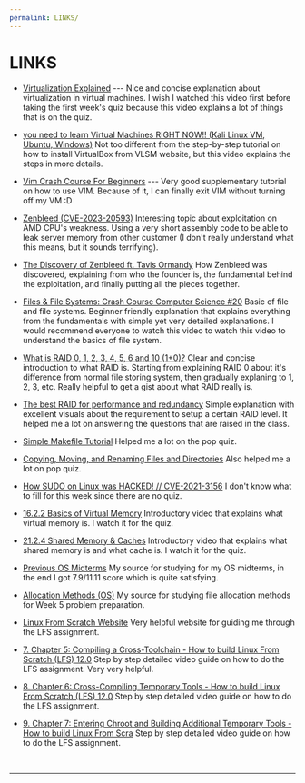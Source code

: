 ```yaml
---
permalink: LINKS/
---
```


# LINKS

* [Virtualization Explained](https://www.youtube.com/watch?v=FZR0rG3HKIk) ---
Nice and concise explanation about virtualization in virtual machines. I wish I watched this video first before taking the first week's quiz because this video explains a lot of things that is on the quiz.

* [you need to learn Virtual Machines RIGHT NOW!! (Kali Linux VM, Ubuntu, Windows)](https://www.youtube.com/watch?v=wX75Z-4MEoM)
Not too different from the step-by-step tutorial on how to install VirtualBox from VLSM website, but this video explains the steps in more details.

* [Vim Crash Course For Beginners](https://www.youtube.com/watch?v=jXud3JybsG4) --- 
Very good supplementary tutorial on how to use VIM. Because of it, I can finally exit VIM without turning off my VM :D

* [Zenbleed (CVE-2023-20593)](https://www.youtube.com/watch?v=9EY_9KtxyPg)
Interesting topic about exploitation on AMD CPU's weakness. Using a very short assembly code to be able to leak server memory from other customer (I don't really understand what this means, but it sounds terrifying).

* [The Discovery of Zenbleed ft. Tavis Ormandy](https://www.youtube.com/watch?v=neWc0H1k2Lc)
How Zenbleed was discovered, explaining from who the founder is, the fundamental behind the exploitation, and finally putting all the pieces together.

* [Files & File Systems: Crash Course Computer Science #20](https://www.youtube.com/watch?v=KN8YgJnShPM)
Basic of file and file systems. Beginner friendly explanation that explains everything from the fundamentals with simple yet very detailed explanations. I would recommend everyone to watch this video to watch this video to understand the basics of file system.

* [What is RAID 0, 1, 2, 3, 4, 5, 6 and 10 (1+0)?](https://www.youtube.com/watch?v=wTcxRObq738)
Clear and concise introduction to what RAID is. Starting from explaining RAID 0 about it's difference from normal file storing system, then gradually explaning to 1, 2, 3, etc. Really helpful to get a gist about what RAID really is.

* [The best RAID for performance and redundancy](https://www.promax.com/blog/the-best-raid-for-performance-and-redundancy)
Simple explanation with excellent visuals about the requirement to setup a certain RAID level. It helped me a lot on answering the questions that are raised in the class.

* [Simple Makefile Tutorial](https://www.cs.colby.edu/maxwell/courses/tutorials/maketutor/)
Helped me a lot on the pop quiz.

* [Copying, Moving, and Renaming Files and Directories](https://ftp.kh.edu.tw/Linux/Redhat/en_6.2/doc/gsg/s1-managing-working-with-files.htm#)
Also helped me a lot on pop quiz.

* [How SUDO on Linux was HACKED! // CVE-2021-3156](https://youtu.be/TLa2VqcGGEQ?si=8bFw5JHiuhHVm0kM)
I don't know what to fill for this week since there are no quiz.

* [16.2.2 Basics of Virtual Memory](https://www.youtube.com/watch?v=8yO2FBBfaB0)
Introductory video that explains what virtual memory is. I watch it for the quiz.

* [21.2.4 Shared Memory & Caches](https://www.youtube.com/watch?v=IbKCGrVGpco)
Introductory video that explains what shared memory is and what cache is. I watch it for the quiz.

* [Previous OS Midterms](https://os.vlsm.org/#idx04)
My source for studying for my OS midterms, in the end I got 7.9/11.11 score which is quite satisfying.

* [Allocation Methods (OS)](https://www.youtube.com/watch?v=B1_er2nGKao&t=770s)
My source for studying file allocation methods for Week 5 problem preparation.

* [Linux From Scratch Website](https://www.linuxfromscratch.org/lfs/view/11.1/)
Very helpful website for guiding me through the LFS assignment.

* [7. Chapter 5: Compiling a Cross-Toolchain - How to build Linux From Scratch (LFS) 12.0](https://www.youtube.com/watch?v=uggsnHSELos)
Step by step detailed video guide on how to do the LFS assignment. Very very helpful.

* [8. Chapter 6: Cross-Compiling Temporary Tools - How to build Linux From Scratch (LFS) 12.0](https://www.youtube.com/watch?v=D_N1kQPsQEk)
Step by step detailed video guide on how to do the LFS assignment.

* [9. Chapter 7: Entering Chroot and Building Additional Temporary Tools - How to build Linux From Scra](https://www.youtube.com/watch?v=y8uAMEK0FVc)
Step by step detailed video guide on how to do the LFS assignment.

<br>
<hr>
